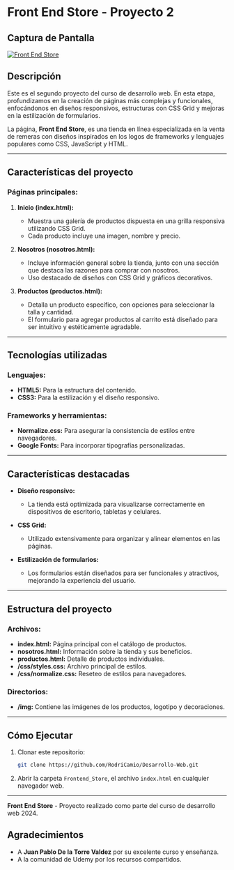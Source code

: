 # Front End Store - Proyecto 2

## Captura de Pantalla
[![Front End Store](https://i.postimg.cc/B6cm5rWq/screenshot-2.png)](https://postimg.cc/cgC7054j)

## Descripción
Este es el segundo proyecto del curso de desarrollo web. En esta etapa, profundizamos en la creación de páginas más complejas y funcionales, enfocándonos en diseños responsivos, estructuras con CSS Grid y mejoras en la estilización de formularios.

La página, **Front End Store**, es una tienda en línea especializada en la venta de remeras con diseños inspirados en los logos de frameworks y lenguajes populares como CSS, JavaScript y HTML.

---

## Características del proyecto

### Páginas principales:
1. **Inicio (index.html):**
   - Muestra una galería de productos dispuesta en una grilla responsiva utilizando CSS Grid.
   - Cada producto incluye una imagen, nombre y precio.

2. **Nosotros (nosotros.html):**
   - Incluye información general sobre la tienda, junto con una sección que destaca las razones para comprar con nosotros.
   - Uso destacado de diseños con CSS Grid y gráficos decorativos.

3. **Productos (productos.html):**
   - Detalla un producto específico, con opciones para seleccionar la talla y cantidad.
   - El formulario para agregar productos al carrito está diseñado para ser intuitivo y estéticamente agradable.

---

## Tecnologías utilizadas

### Lenguajes:
- **HTML5:** Para la estructura del contenido.
- **CSS3:** Para la estilización y el diseño responsivo.

### Frameworks y herramientas:
- **Normalize.css:** Para asegurar la consistencia de estilos entre navegadores.
- **Google Fonts:** Para incorporar tipografías personalizadas.

---

## Características destacadas
- **Diseño responsivo:**
  - La tienda está optimizada para visualizarse correctamente en dispositivos de escritorio, tabletas y celulares.

- **CSS Grid:**
  - Utilizado extensivamente para organizar y alinear elementos en las páginas.

- **Estilización de formularios:**
  - Los formularios están diseñados para ser funcionales y atractivos, mejorando la experiencia del usuario.

---

## Estructura del proyecto

### Archivos:
- **index.html:** Página principal con el catálogo de productos.
- **nosotros.html:** Información sobre la tienda y sus beneficios.
- **productos.html:** Detalle de productos individuales.
- **/css/styles.css:** Archivo principal de estilos.
- **/css/normalize.css:** Reseteo de estilos para navegadores.

### Directorios:
- **/img:** Contiene las imágenes de los productos, logotipo y decoraciones.

---

## Cómo Ejecutar
1. Clonar este repositorio:
   ```bash
   git clone https://github.com/RodriCamio/Desarrollo-Web.git
   ```
2. Abrir la carpeta `Frontend_Store`, el archivo `index.html` en cualquier navegador web.
---

**Front End Store** - Proyecto realizado como parte del curso de desarrollo web 2024.

## Agradecimientos
- A **Juan Pablo De la Torre Valdez** por su excelente curso y enseñanza.
- A la comunidad de Udemy por los recursos compartidos.

